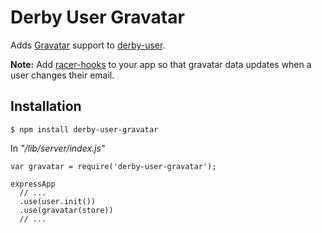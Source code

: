 Derby User Gravatar
===================

Adds [Gravatar](http://www.gravatar.com) support to [derby-user](https://github.com/psirenny/derby-user).

**Note:** Add [racer-hooks](https://github.com/psirenny/racer-hooks) to your app so that gravatar data updates when a user changes their email.

Installation
------------

    $ npm install derby-user-gravatar

In *"/lib/server/index.js"*

    var gravatar = require('derby-user-gravatar');

    expressApp
      // ...
      .use(user.init())
      .use(gravatar(store))
      // ...